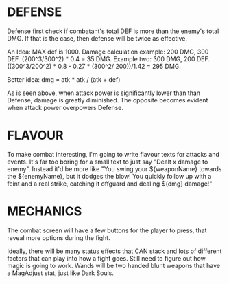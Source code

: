 # DEFENSE

Defense first check if combatant's total DEF is more than the enemy's total DMG. 
If that is the case, then defense will be twice as effective.

An Idea:
    MAX def is 1000. Damage calculation example: 200 DMG, 300 DEF.
    (200^3/300^2) * 0.4 = 35 DMG.
    Example two: 300 DMG, 200 DEF.
    ((300^3/200^2) * 0.8 - 0.27 * (300^2/ 200))/1.42 = 295 DMG.

Better idea:
    dmg = atk * atk / (atk + def)

As is seen above, when attack power is significantly lower than than Defense, damage is greatly diminished. 
The opposite becomes evident when attack power overpowers Defense.

# FLAVOUR

To make combat interesting, I'm going to write flavour texts for attacks and events. It's far too boring for a small text to just say "Dealt x damage to enemy".
Instead it'd be more like "You swing your ${weaponName} towards the ${enemyName}, but it dodges the blow! You quickly follow up with a feint and a real strike, catching it offguard and dealing ${dmg} damage!"

# MECHANICS

The combat screen will have a few buttons for the player to press, that reveal more options during the fight.

Ideally, there will be many status effects that CAN stack and lots of different factors that can play into how a fight goes.
Still need to figure out how magic is going to work. Wands will be two handed blunt weapons that have a MagAdjust stat, just like Dark Souls.